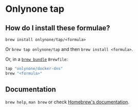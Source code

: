 # Onlynone tap

## How do I install these formulae?

`brew install onlynone/tap/<formula>`

Or `brew tap onlynone/tap` and then `brew install <formula>`.

Or, in a [`brew bundle`](https://github.com/Homebrew/homebrew-bundle) `Brewfile`:

```ruby
tap "onlynone/docker-dns"
brew "<formula>"
```

## Documentation

`brew help`, `man brew` or check [Homebrew's documentation](https://docs.brew.sh).
